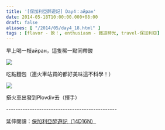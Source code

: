 ```yaml
---
title: '[保加利亞醉遊記] Day4：айран'
date: 2014-05-18T10:00:00.000+08:00
draft: false
aliases: [ "/2014/05/day4_18.html" ]
tags : [flavor - 飲！, enthusiasm - 鐵道時光, travel-保加利亞]
---
```


早上喝一枝айран，這隻稀一點同帶酸  

![](/images/bulgaria4a1.jpg)

吃點麵包（連火車站買的都好美味這不科學！）  

![](/images/bulgaria4a.jpg)

搭火車出發到Plovdiv去（揮手）  
  
\-----------------------------------------------  
  
延伸閱讀：[保加利亞醉遊記（14D16N）](https://hidie.net/bulgaria14d16n/)
